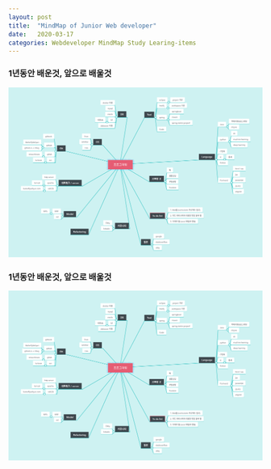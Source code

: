 ```yaml
---
layout: post
title:  "MindMap of Junior Web developer"
date:   2020-03-17
categories: Webdeveloper MindMap Study Learing-items
---
```


### 1년동안 배운것, 앞으로 배울것
![mindmap](https://github.com/ButterflySohyun/ButterflySohyun.github.io/blob/master/assets/mindmap.png)


### 1년동안 배운것, 앞으로 배울것
![mindmap](https://github.com/ButterflySohyun/ButterflySohyun.github.io/blob/master/assets/mindmap.png)

